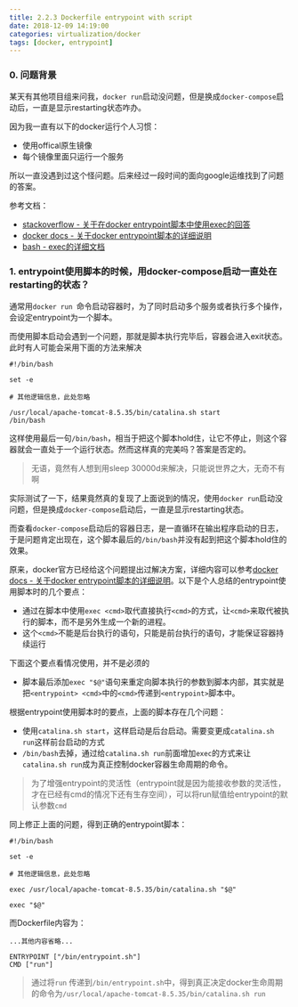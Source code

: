 ```yaml
---
title: 2.2.3 Dockerfile entrypoint with script
date: 2018-12-09 14:19:00
categories: virtualization/docker
tags: [docker, entrypoint]
---
```


### 0. 问题背景
某天有其他项目组来问我，`docker run`启动没问题，但是换成`docker-compose`启动后，一直是显示restarting状态咋办。

因为我一直有以下的docker运行个人习惯：
- 使用offical原生镜像
- 每个镜像里面只运行一个服务

所以一直没遇到过这个怪问题。后来经过一段时间的面向google运维找到了问题的答案。

参考文档：
- [stackoverflow - 关于在docker entrypoint脚本中使用exec的回答](https://stackoverflow.com/questions/32255814/what-purpose-does-using-exec-in-docker-entrypoint-scripts-serve)
- [docker docs - 关于docker entrypoint脚本的详细说明](https://docs.docker.com/develop/develop-images/dockerfile_best-practices/#entrypoint)
- [bash - exec的详细文档](http://wiki.bash-hackers.org/commands/builtin/exec)

### 1. entrypoint使用脚本的时候，用docker-compose启动一直处在restarting的状态？
通常用`docker run `命令启动容器时，为了同时启动多个服务或者执行多个操作，会设定entrypoint为一个脚本。

而使用脚本启动会遇到一个问题，那就是脚本执行完毕后，容器会进入exit状态。此时有人可能会采用下面的方法来解决
```
#!/bin/bash

set -e

# 其他逻辑信息，此处忽略

/usr/local/apache-tomcat-8.5.35/bin/catalina.sh start
/bin/bash
```
这样使用最后一句`/bin/bash`，相当于把这个脚本hold住，让它不停止，则这个容器就会一直处于一个运行状态。然而这样真的完美吗？答案是否定的。
> 无语，竟然有人想到用sleep 30000d来解决，只能说世界之大，无奇不有啊

实际测试了一下，结果竟然真的复现了上面说到的情况，使用`docker run`启动没问题，但是换成`docker-compose`启动后，一直是显示restarting状态。

而查看`docker-compose`启动后的容器日志，是一直循环在输出程序启动的日志，于是问题肯定出现在，这个脚本最后的`/bin/bash`并没有起到把这个脚本hold住的效果。

原来，docker官方已经给这个问题提出过解决方案，详细内容可以参考[docker docs - 关于docker entrypoint脚本的详细说明](https://docs.docker.com/develop/develop-images/dockerfile_best-practices/#entrypoint)。以下是个人总结的entrypoint使用脚本时的几个要点：
- 通过在脚本中使用`exec <cmd>`取代直接执行`<cmd>`的方式，让`<cmd>`来取代被执行的脚本，而不是另外生成一个新的进程。
- 这个`<cmd>`不能是后台执行的语句，只能是前台执行的语句，才能保证容器持续运行

下面这个要点看情况使用，并不是必须的
- 脚本最后添加`exec "$@"`语句来重定向脚本执行的参数到脚本内部，其实就是把`<entrypoint> <cmd>`中的`<cmd>`传递到`<entrypoint>`脚本中。

根据entrypoint使用脚本时的要点，上面的脚本存在几个问题：
- 使用`catalina.sh start`，这样启动是后台启动。需要变更成`catalina.sh run`这样前台启动的方式
- `/bin/bash`去掉，通过给`catalina.sh run`前面增加`exec`的方式来让`catalina.sh run`成为真正控制docker容器生命周期的命令。
> 为了增强entrypoint的灵活性（entrypoint就是因为能接收参数的灵活性，才在已经有cmd的情况下还有生存空间），可以将run赋值给entrypoint的默认参数`cmd`

同上修正上面的问题，得到正确的entrypoint脚本：
```
#!/bin/bash

set -e

# 其他逻辑信息，此处忽略

exec /usr/local/apache-tomcat-8.5.35/bin/catalina.sh "$@"

exec "$@"
```

而Dockerfile内容为：
```
...其他内容省略...

ENTRYPOINT ["/bin/entrypoint.sh"]
CMD ["run"]
```
> 通过将`run` 传递到`/bin/entrypoint.sh`中，得到真正决定docker生命周期的命令为`/usr/local/apache-tomcat-8.5.35/bin/catalina.sh run`